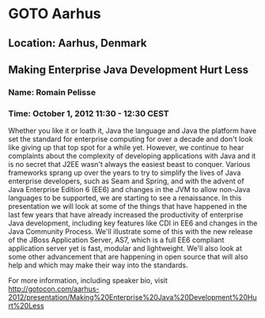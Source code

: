 # GOTO Aarhus
## Location: Aarhus, Denmark


## Making Enterprise Java Development Hurt Less
### Name: Romain Pelisse
### Time: October 1, 2012 11:30 - 12:30 CEST



Whether you like it or loath it, Java the language and Java the platform have set the standard for enterprise computing for over a decade and don't look like giving up that top spot for a while yet. However, we continue to hear complaints about the complexity of developing applications with Java and it is no secret that J2EE wasn't always the easiest beast to conquer. Various frameworks sprang up over the years to try to simplify the lives of Java enterprise developers, such as Seam and Spring, and with the advent of Java Enterprise Edition 6 (EE6) and changes in the JVM to allow non-Java languages to be supported, we are starting to see a renaissance. In this presentation we will look at some of the things that have happened in the last few years that have already increased the productivity of enterprise Java development, including key features like CDI in EE6 and changes in the Java Community Process. We'll illustrate some of this with the new release of the JBoss Application Server, AS7, which is a full EE6 compliant application server yet is fast, modular and lightweight. We'll also look at some other advancement that are happening in open source that will also help and which may make their way into the standards. 

For more information, including speaker bio, visit http://gotocon.com/aarhus-2012/presentation/Making%20Enterprise%20Java%20Development%20Hurt%20Less
